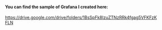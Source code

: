 #### You can find the sample of Grafana I created here: 
https://drive.google.com/drive/folders/1BsSpFk8IzuZTNzRRk4fgag5VFKFzKFLN
